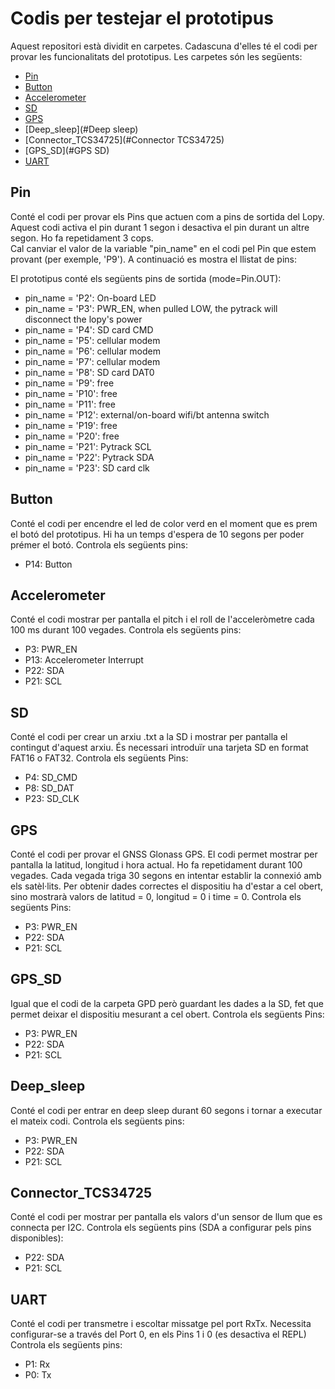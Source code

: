# Codis per testejar el prototipus

Aquest repositori està dividit en carpetes. Cadascuna d'elles té el codi per provar les funcionalitats del prototipus. Les carpetes són les següents:

* [Pin](#Pin)
* [Button](#Button)
* [Accelerometer](#Accelerometer)
* [SD](#SD)
* [GPS](#GPS)
* [Deep_sleep](#Deep sleep)
* [Connector_TCS34725](#Connector TCS34725)
* [GPS_SD](#GPS SD)
* [UART](#UART)


## Pin
Conté el codi per provar els Pins que actuen com a pins de sortida del Lopy.
Aquest codi activa el pin durant 1 segon i desactiva el pin durant un altre segon. Ho fa repetidament 3 cops.  
Cal canviar el valor de la variable "pin_name" en el codi pel Pin que estem provant (per exemple, 'P9').
A continuació es mostra el llistat de pins:

El prototipus conté els següents pins de sortida (mode=Pin.OUT):
* pin_name = 'P2': On-board LED
* pin_name = 'P3': PWR_EN, when pulled LOW, the pytrack will disconnect the lopy's power
* pin_name = 'P4': SD card CMD
* pin_name = 'P5': cellular modem
* pin_name = 'P6': cellular modem
* pin_name = 'P7': cellular modem
* pin_name = 'P8': SD card DAT0
* pin_name = 'P9': free
* pin_name = 'P10': free
* pin_name = 'P11': free
* pin_name = 'P12': external/on-board wifi/bt antenna switch
* pin_name = 'P19': free
* pin_name = 'P20': free
* pin_name = 'P21': Pytrack SCL
* pin_name = 'P22': Pytrack SDA
* pin_name = 'P23': SD card clk


## Button
Conté el codi per encendre el led de color verd en el moment que es prem el botó del prototipus. Hi ha un temps d'espera de 10 segons per poder prémer el botó.
Controla els següents pins:
- P14: Button

## Accelerometer
Conté el codi mostrar per pantalla el pitch i el roll de l'acceleròmetre cada 100 ms durant 100 vegades.
Controla els següents pins:
- P3: PWR_EN
- P13: Accelerometer Interrupt
- P22: SDA
- P21: SCL

## SD
Conté el codi per crear un arxiu .txt a la SD i mostrar per pantalla el contingut d'aquest arxiu. És necessari introduïr una tarjeta SD en format FAT16 o FAT32. 
Controla els següents Pins:
- P4: SD_CMD
- P8: SD_DAT
- P23: SD_CLK

## GPS
Conté el codi per provar el GNSS Glonass GPS. El codi permet mostrar per pantalla la latitud, longitud i hora actual. Ho fa repetidament durant 100 vegades. Cada vegada triga 30 segons en intentar establir la connexió amb els satèl·lits. Per obtenir dades correctes el dispositiu ha d'estar a cel obert, sino mostrarà valors de latitud = 0, longitud = 0 i time = 0.
Controla els següents Pins:
- P3: PWR_EN
- P22: SDA
- P21: SCL

## GPS_SD
Igual que el codi de la carpeta GPD però guardant les dades a la SD, fet que permet deixar el dispositiu mesurant a cel obert.
Controla els següents Pins:
- P3: PWR_EN
- P22: SDA
- P21: SCL

## Deep_sleep
Conté el codi per entrar en deep sleep durant 60 segons i tornar a executar el mateix codi.
Controla els següents pins:
- P3: PWR_EN
- P22: SDA
- P21: SCL


## Connector_TCS34725
Conté el codi per mostrar per pantalla els valors d'un sensor de llum que es connecta per I2C.
Controla els següents pins (SDA a configurar pels pins disponibles):
- P22: SDA
- P21: SCL

## UART
Conté el codi per transmetre i escoltar missatge pel port RxTx. Necessita configurar-se a través del Port 0, en els Pins 1 i 0 (es desactiva el REPL)
Controla els següents pins:
- P1: Rx 
- P0: Tx